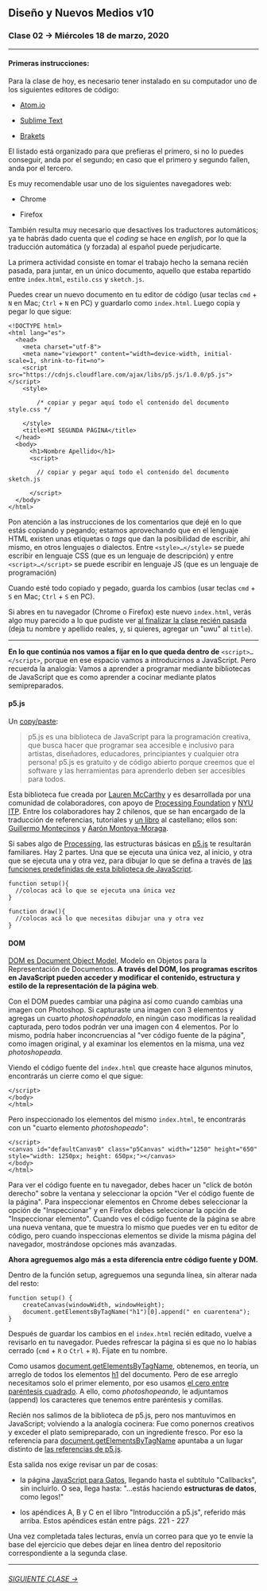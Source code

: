 ## Diseño y Nuevos Medios v10 

### Clase 02 → Miércoles 18 de marzo, 2020

- - - - - - - - - - - - - - - - - - - - - - - -

#### Primeras instrucciones:

Para la clase de hoy, es necesario tener instalado en su computador uno de los siguientes editores de código: 

- [Atom.io](https://atom.io/)

- [Sublime Text](https://www.sublimetext.com/)

- [Brakets](http://brackets.io/)

El listado está organizado para que prefieras el primero, si no lo puedes conseguir, anda por el segundo; en caso que el primero y segundo fallen, anda por el tercero.

Es muy recomendable usar uno de los siguientes navegadores web: 

- Chrome

- Firefox

También resulta muy necesario que desactives los traductores automáticos; ya te habrás dado cuenta que el *coding* se hace en *english*, por lo que la traducción automática (y forzada) al español puede perjudicarte.

La primera actividad consiste en tomar el trabajo hecho la semana recién pasada, para juntar, en un único documento, aquello que estaba repartido entre `index.html`, `estilo.css` y `sketch.js`.

Puedes crear un nuevo documento en tu editor de código (usar teclas `cmd` + `N` en Mac; `Ctrl` + `N` en PC) y guardarlo como `index.html`. Luego copia y pegar lo que sigue:

```
<!DOCTYPE html>
<html lang="es">
  <head>
    <meta charset="utf-8">
    <meta name="viewport" content="width=device-width, initial-scale=1, shrink-to-fit=no">
    <script src="https://cdnjs.cloudflare.com/ajax/libs/p5.js/1.0.0/p5.js"></script>
    <style>
    
    	/* copiar y pegar aquí todo el contenido del documento style.css */
    
    </style>
    <title>MI SEGUNDA PÁGINA</title>
  </head>
  <body>
      <h1>Nombre Apellido</h1>
      <script>

      	// copiar y pegar aquí todo el contenido del documento sketch.js
      
      </script>
  </body>
</html>
``` 

Pon atención a las instrucciones de los comentarios que dejé en lo que estás copiando y pegando; estamos aprovechando que en el lenguaje HTML existen unas etiquetas o *tags* que dan la posibilidad de escribir, ahí mismo, en otros lenguajes o dialectos. Entre `<style>…</style>` se puede escribir en lenguaje CSS (que es un lenguaje de descripción) y entre `<script>…</script>` se puede escribir en lenguaje JS (que es un lenguaje de programación)

Cuando esté todo copiado y pegado, guarda los cambios (usar teclas `cmd` + `S` en Mac; `Ctrl` + `S` en PC). 

Si abres en tu navegador (Chrome o Firefox) este nuevo `index.html`, verás algo muy parecido a lo que pudiste ver [al finalizar la clase recién pasada](https://github.com/profesorfaco/dno037-2020/tree/gh-pages/clase-01#ejercicio) (deja tu nombre y apellido reales, y, si quieres, agregar un "uwu" al `title`).

- - - - - - - - - - - - - - - - - - - - - - - -

**En lo que continúa nos vamos a fijar en lo que queda dentro de** `<script>…</script>`, porque en ese espacio vamos a introducirnos a JavaScript. Pero recuerda la analogía: Vamos a aprender a programar mediante bibliotecas de JavaScript que es como aprender a cocinar mediante platos semipreparados.

#### p5.js

Un [copy/paste](https://p5js.org/es/):

> p5.js es una biblioteca de JavaScript para la programación creativa, que busca hacer que programar sea accesible e inclusivo para artistas, diseñadores, educadores, principiantes y cualquier otra persona! p5.js es gratuito y de código abierto porque creemos que el software y las herramientas para aprenderlo deben ser accesibles para todos.

Esta biblioteca fue creada por [Lauren McCarthy](http://lauren-mccarthy.com/) y es desarrollada por una comunidad de colaboradores, con apoyo de [Processing Foundation](https://processingfoundation.org/) y [NYU ITP](https://forms.tisch.nyu.edu/page/s/itp-landing). Entre los colaboradores hay 2 chilenos, que se han encargado de la traducción de referencias, tutoriales y [un libro](https://processingfoundation.press/product/introduccion-a-p5-js/) al castellano; ellos son: [Guillermo Montecinos](https://twitter.com/guillermolooped) y [Aarón Montoya-Moraga](https://twitter.com/montoyamoraga).

Si sabes algo de [Processing](https://processing.org/), las estructuras básicas en [p5.js](https://p5js.org/es/) te resultarán familiares. Hay 2 partes. Una que se ejecuta una única vez, al inicio, y otra que se ejecuta una y otra vez, para dibujar lo que se defina a través de [las funciones predefinidas de esta biblioteca de JavaScript](https://p5js.org/es/reference/).

```
function setup(){
  //colocas acá lo que se ejecuta una única vez
}

function draw(){
  //colocas acá lo que necesitas dibujar una y otra vez
}
```

#### DOM

[DOM es Document Object Model](https://www.w3schools.com/js/js_htmldom.asp), Modelo en Objetos para la Representación de Documentos. **A través del DOM, los programas escritos en JavaScript pueden acceder y modificar el contenido, estructura y estilo de la representación de la página web**.

Con el DOM puedes cambiar una página así como cuando cambias una imagen con Photoshop. Si capturaste una imagen con 3 elementos y agregas un cuarto *photoshopénadolo*, en ningún caso modificas la realidad capturada, pero todos podrán ver una imagen con 4 elementos. Por lo mismo, podría haber inconcruencias al "ver código fuente de la página", como imagen original, y al examinar los elementos en la misma, una vez *photoshopeada*.

Viendo el código fuente del `index.html` que creaste hace algunos minutos, encontrarás un cierre como el que sigue:

```
</script>
</body>
</html>
```

Pero inspeccionado los elementos del mismo `index.html`, te encontrarás con un "cuarto elemento *photoshopeado*":

```
</script>
<canvas id="defaultCanvas0" class="p5Canvas" width="1250" height="650" style="width: 1250px; height: 650px;"></canvas>
</body>
</html>
```

Para ver el código fuente en tu navegador, debes hacer un "click de botón derecho" sobre la ventana y seleccionar la opción "Ver el código fuente de la página". Para inspeccionar elementos en Chrome debes seleccionar la opción de "Inspeccionar" y en Firefox debes seleccionar la opción de "Inspeccionar elemento". Cuando ves el código fuente de la página se abre una nueva ventana, que te muestra lo mismo que puedes ver en tu editor de código, pero cuando inspeccionas elementos se divide la misma página del navegador, mostrándose opciones más avanzadas.

**Ahora agreguemos algo más a esta diferencia entre código fuente y DOM.** 

Dentro de la función setup, agreguemos una segunda línea, sin alterar nada del resto: 

```
function setup() {
    createCanvas(windowWidth, windowHeight);
    document.getElementsByTagName("h1")[0].append(" en cuarentena");
}
```

Después de guardar los cambios en el `index.html` recién editado, vuelve a revisarlo en tu navegador. Puedes refrescar la página si es que no lo habías cerrado (`cmd` + `R` o `Ctrl` + `R`). Fíjate en tu nombre.

Como usamos [document.getElementsByTagName](https://developer.mozilla.org/es/docs/Web/API/Document/getElementsByTagName), obtenemos, en teoría, un arreglo de todos los elementos [h1](https://developer.mozilla.org/es/docs/Web/HTML/Elemento/Elementos_títulos) del documento. Pero de ese arreglo necesitamos solo el primer elemento, por eso usamos [el cero entre paréntesis cuadrado](https://developer.mozilla.org/es/docs/Web/JavaScript/Referencia/Objetos_globales/Array). A ello, como *photoshopeando*, le adjuntamos (append) los caracteres que tenemos entre paréntesis y comillas. 

Recién nos salimos de la biblioteca de p5.js, pero nos mantuvimos en JavaScript; volviendo a la analogía cocinera: Fue como ponernos creativos y exceder el plato semipreparado, con un ingrediente fresco. Por eso la referencia para [document.getElementsByTagName](https://developer.mozilla.org/es/docs/Web/API/Document/getElementsByTagName) apuntaba a un lugar distinto de [las referencias de p5.js](https://p5js.org/es/reference/).

Esta salida nos exige revisar un par de cosas: 

- la página [JavaScript para Gatos](https://jsparagatos.com/), llegando hasta el subtítulo "Callbacks", sin incluirlo. O sea, llega hasta: "…estás haciendo **estructuras de datos**, como legos!"

- los apéndices A, B y C en el libro "Introducción a p5.js", referido más arriba. Estos apéndices están entre págs. 221 - 227  

Una vez completada tales lecturas, envía un correo para que yo te envíe la base del ejercicio que debes dejar en línea dentro del repositorio correspondiente a la segunda clase. 

- - - - - - - 

###### [SIGUIENTE CLASE →](https://github.com/profesorfaco/dno037-2020/tree/gh-pages/clase-03)


